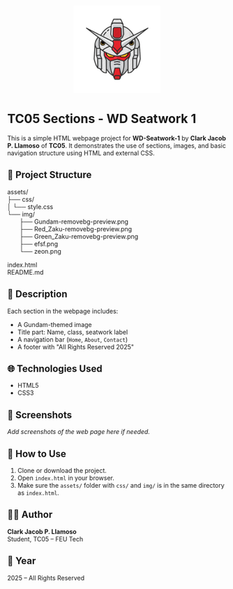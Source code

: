<p align="center">
  <img src="assets/img/Gundam-removebg-preview.png" alt="Gundam Head" width="200"/>
</p>

# TC05 Sections - WD Seatwork 1

This is a simple HTML webpage project for **WD-Seatwork-1** by **Clark Jacob P. Llamoso** of **TC05**. It demonstrates the use of sections, images, and basic navigation structure using HTML and external CSS.

## 📁 Project Structure

assets/  
├── css/  
│   └── style.css  
└── img/  
&emsp;&emsp;├── Gundam-removebg-preview.png  
&emsp;&emsp;├── Red_Zaku-removebg-preview.png  
&emsp;&emsp;├── Green_Zaku-removebg-preview.png  
&emsp;&emsp;├── efsf.png  
&emsp;&emsp;└── zeon.png  

index.html  
README.md

## 🧾 Description

Each section in the webpage includes:
- A Gundam-themed image
- Title part: Name, class, seatwork label
- A navigation bar (`Home`, `About`, `Contact`)
- A footer with "All Rights Reserved 2025"

## 🌐 Technologies Used

- HTML5
- CSS3

## 📸 Screenshots

_Add screenshots of the web page here if needed._

## 🚀 How to Use

1. Clone or download the project.
2. Open `index.html` in your browser.
3. Make sure the `assets/` folder with `css/` and `img/` is in the same directory as `index.html`.

## 👨‍💻 Author

**Clark Jacob P. Llamoso**  
Student, TC05 – FEU Tech  

## 📅 Year

2025 – All Rights Reserved
